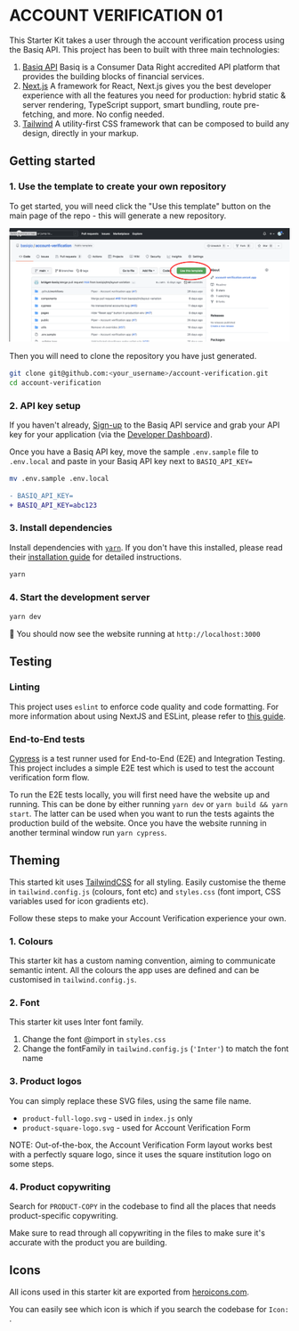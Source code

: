 # ACCOUNT VERIFICATION 01

This Starter Kit takes a user through the account verification process using the Basiq API. This project has been to built with three main technologies:

1. [Basiq API](https://api.basiq.io)
   Basiq is a Consumer Data Right accredited API platform that provides the building blocks of financial services.
2. [Next.js](https://github.com/vercel/next.js/)
   A framework for React, Next.js gives you the best developer experience with all the features you need for production: hybrid static & server rendering, TypeScript support, smart bundling, route pre-fetching, and more. No config needed.
3. [Tailwind](https://github.com/tailwindlabs/tailwindcss)
   A utility-first CSS framework that can be composed to build any design, directly in your markup.

## Getting started

### 1. Use the template to create your own repository

To get started, you will need click the "Use this template" button on the main page of the repo - this will generate a new repository.

![template repository screenshot](docs/Group_2681.png)

Then you will need to clone the repository you have just generated. 

```sh
git clone git@github.com:<your_username>/account-verification.git
cd account-verification
```

### 2. API key setup

If you haven't already, [Sign-up](https://dashboard.basiq.io/login) to the Basiq API service and grab your API key for your application (via the [Developer Dashboard](https://dashboard.basiq.io/)).

Once you have a Basiq API key, move the sample `.env.sample` file to `.env.local` and paste in your Basiq API key next to `BASIQ_API_KEY=`

```sh
mv .env.sample .env.local
```

```diff
- BASIQ_API_KEY=
+ BASIQ_API_KEY=abc123
```

### 3. Install dependencies

Install dependencies with [`yarn`](https://github.com/yarnpkg/yarn). If you don't have this installed, please read their [installation guide](https://yarnpkg.com/en/docs/install) for detailed instructions.

```sh
yarn
```

### 4. Start the development server

```sh
yarn dev
```

🎉 You should now see the website running at `http://localhost:3000`

## Testing

### Linting

This project uses `eslint` to enforce code quality and code formatting. For more information about using NextJS and ESLint, please refer to [this guide](https://nextjs.org/docs/basic-features/eslint).

### End-to-End tests

[Cypress](https://github.com/cypress-io/cypress) is a test runner used for End-to-End (E2E) and Integration Testing. This project includes a simple E2E test which is used to test the account verification form flow.

To run the E2E tests locally, you will first need have the website up and running. This can be done by either running `yarn dev` or `yarn build && yarn start`. The latter can be used when you want to run the tests againts the production build of the website. Once you have the website running in another terminal window run `yarn cypress`.

## Theming

This started kit uses [TailwindCSS](https://tailwindcss.com/docs/configuration) for all styling. Easily customise the theme in `tailwind.config.js` (colours, font etc) and `styles.css` (font import, CSS variables used for icon gradients etc).

Follow these steps to make your Account Verification experience your own.

### 1. Colours

This starter kit has a custom naming convention, aiming to communicate semantic intent. All the colours the app uses are defined and can be customised in `tailwind.config.js`.

### 2. Font

This starter kit uses Inter font family.

1. Change the font @import in `styles.css`
2. Change the fontFamily in `tailwind.config.js` (`'Inter'`) to match the font name

### 3. Product logos

You can simply replace these SVG files, using the same file name.

- `product-full-logo.svg` - used in `index.js` only
- `product-square-logo.svg` - used for Account Verification Form

NOTE: Out-of-the-box, the Account Verification Form layout works best with a perfectly square logo, since it uses the square institution logo on some steps.

### 4. Product copywriting

Search for `PRODUCT-COPY` in the codebase to find all the places that needs product-specific copywriting.

Make sure to read through all copywriting in the files to make sure it's accurate with the product you are building.

## Icons

All icons used in this starter kit are exported from [heroicons.com](https://heroicons.com/).

You can easily see which icon is which if you search the codebase for `Icon: `.
